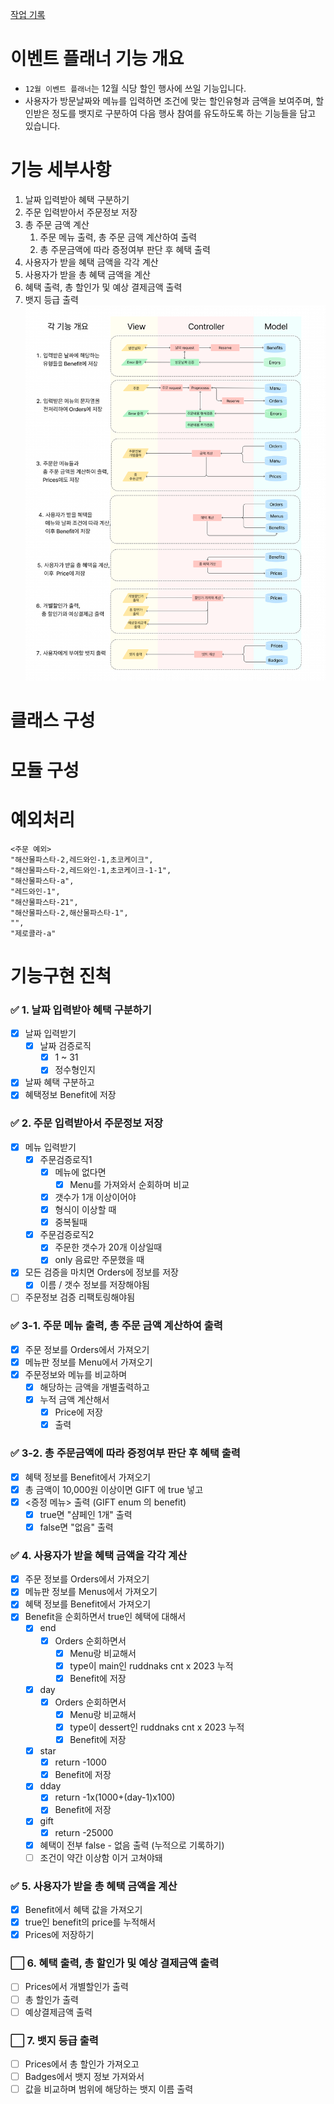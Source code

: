 [작업 기록](todo.md)

# 이벤트 플래너 기능 개요

- `12월 이벤트 플래너`는 12월 식당 할인 행사에 쓰일 기능입니다. 
- 사용자가 방문날짜와 메뉴를 입력하면 조건에 맞는 할인유형과 금액을 보여주며, 할인받은 정도를 뱃지로 구분하여 다음 행사 참여를 유도하도록 하는 기능들을 담고 있습니다. 

# 기능 세부사항

1. 날짜 입력받아 혜택 구분하기
2. 주문 입력받아서 주문정보 저장
3. 총 주문 금액 계산
	1. 주문 메뉴 출력, 총 주문 금액 계산하여 출력
	2. 총 주문금액에 따라 증정여부 판단 후 혜택 출력
4. 사용자가 받을 혜택 금액을 각각 계산
5. 사용자가 받을 총 혜택 금액을 계산
6. 혜택 출력, 총 할인가 및 예상 결제금액 출력
7. 뱃지 등급 출력
![](flowchart/ver3.png)

# 클래스 구성



# 모듈 구성


# 예외처리

```
<주문 예외>
"해산물파스타-2,레드와인-1,초코케이크",  
"해산물파스타-2,레드와인-1,초코케이크-1-1",  
"해산물파스타-a",  
"레드와인-1",  
"해산물파스타-21",  
"해산물파스타-2,해산물파스타-1",
"",
"제로콜라-a"
```


# 기능구현 진척
### ✅ 1. 날짜 입력받아 혜택 구분하기

- [x] 날짜 입력받기
	- [x] 날짜 검증로직
		- [x] 1 ~ 31
		- [x] 정수형인지
- [x] 날짜 혜택 구분하고 
- [x] 혜택정보 Benefit에 저장

### ✅ 2. 주문 입력받아서 주문정보 저장


- [x] 메뉴 입력받기
	- [x] 주문검증로직1
		- [x] 메뉴에 없다면
			- [x] Menu를 가져와서 순회하며 비교
		- [x] 갯수가 1개 이상이어야
		- [x] 형식이 이상할 때
		- [x] 중복될때
	- [x] 주문검증로직2
		- [x] 주문한 갯수가 20개 이상일때
		- [x] only 음료만 주문했을 때
- [x] 모든 검증을 마치면 Orders에 정보를 저장
	- [x] 이름 / 갯수 정보를 저장해야됨
- [ ] 주문정보 검증 리팩토링해야됨

### ✅ 3-1. 주문 메뉴 출력, 총 주문 금액 계산하여 출력

- [x] 주문 정보를 Orders에서 가져오기
- [x] 메뉴판 정보를 Menu에서 가져오기
- [x] 주문정보와 메뉴를 비교하며
	- [x] 해당하는 금액을 개별출력하고
	- [x] 누적 금액 계산해서 
		- [x] Price에 저장
		- [x] 출력

### ✅ 3-2. 총 주문금액에 따라 증정여부 판단 후 혜택 출력

- [x] 혜택 정보를 Benefit에서 가져오기
- [x] 총 금액이 10,000원 이상이면 GIFT 에 true 넣고
- [x] <증정 메뉴> 출력 (GIFT enum 의 benefit)
	- [x] true면 "샴페인 1개" 출력
	- [x] false면 "없음" 출력

### ✅ 4. 사용자가 받을 혜택 금액을 각각 계산

- [x] 주문 정보를 Orders에서 가져오기
- [x] 메뉴판 정보를 Menus에서 가져오기
- [x] 혜택 정보를 Benefit에서 가져오기
- [x] Benefit을 순회하면서 true인 혜택에 대해서 
	- [x] end 
		- [x] Orders 순회하면서
			- [x] Menu랑 비교해서 
			- [x] type이 main인 ruddnaks cnt x 2023 누적
			- [x] Benefit에 저장
	- [x] day
		- [x] Orders 순회하면서
			- [x] Menu랑 비교해서 
			- [x] type이 dessert인 ruddnaks cnt x 2023 누적
			- [x] Benefit에 저장 
	- [x] star
		- [x] return -1000
		- [x] Benefit에 저장
	- [x] dday
		- [x] return -1x(1000+(day-1)x100)
		- [x] Benefit에 저장
	- [x] gift
		- [x] return -25000
	- [x] 혜택이 전부 false - 없음 출력 (누적으로 기록하기)
	- [ ] 조건이 약간 이상함 이거 고쳐야돼

### ✅ 5. 사용자가 받을 총 혜택 금액을 계산

- [x] Benefit에서 혜택 값을 가져오기
- [x] true인 benefit의 price를 누적해서
- [x] Prices에 저장하기

### ⬜ 6. 혜택 출력, 총 할인가 및 예상 결제금액 출력

- [ ] Prices에서 개별할인가 출력
- [ ] 총 할인가 출력
- [ ] 예상결제금액 출력

### ⬜ 7. 뱃지 등급 출력

- [ ] Prices에서 총 할인가 가져오고
- [ ] Badges에서 뱃지 정보 가져와서 
- [ ] 값을 비교하며 범위에 해당하는 뱃지 이름 출력